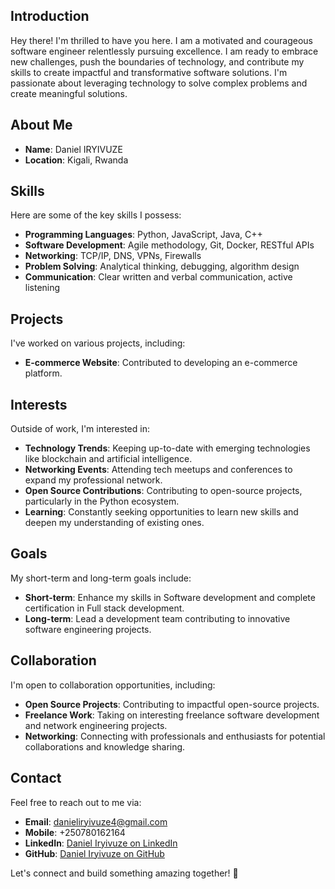 ## Introduction
Hey there! I'm thrilled to have you here. I am a motivated and courageous software engineer relentlessly pursuing excellence. I am ready to embrace new challenges, push the boundaries of technology, and contribute my skills to create impactful and transformative software solutions. I'm passionate about leveraging technology to solve complex problems and create meaningful solutions.

## About Me
- **Name**: Daniel IRYIVUZE
- **Location**: Kigali, Rwanda
  
## Skills
Here are some of the key skills I possess:
- **Programming Languages**: Python, JavaScript, Java, C++
- **Software Development**: Agile methodology, Git, Docker, RESTful APIs
- **Networking**: TCP/IP, DNS, VPNs, Firewalls
- **Problem Solving**: Analytical thinking, debugging, algorithm design
- **Communication**: Clear written and verbal communication, active listening

## Projects
I've worked on various projects, including:
- **E-commerce Website**: Contributed to developing an e-commerce platform.

## Interests
Outside of work, I'm interested in:
- **Technology Trends**: Keeping up-to-date with emerging technologies like blockchain and artificial intelligence.
- **Networking Events**: Attending tech meetups and conferences to expand my professional network.
- **Open Source Contributions**: Contributing to open-source projects, particularly in the Python ecosystem.
- **Learning**: Constantly seeking opportunities to learn new skills and deepen my understanding of existing ones.

## Goals
My short-term and long-term goals include:
- **Short-term**: Enhance my skills in Software development and complete certification in Full stack development.
- **Long-term**: Lead a development team contributing to innovative software engineering projects.

## Collaboration
I'm open to collaboration opportunities, including:
- **Open Source Projects**: Contributing to impactful open-source projects.
- **Freelance Work**: Taking on interesting freelance software development and network engineering projects.
- **Networking**: Connecting with professionals and enthusiasts for potential collaborations and knowledge sharing.

## Contact
Feel free to reach out to me via:
- **Email**: danieliryivuze4@gmail.com
- **Mobile**: +250780162164
- **LinkedIn**: [Daniel Iryivuze on LinkedIn](https://www.linkedin.com/in/daniel-iryivuze-992141278/)
- **GitHub**: [Daniel Iryivuze on GitHub](https://github.com/Daniel-IRYIVUZE)

Let's connect and build something amazing together! 🚀
